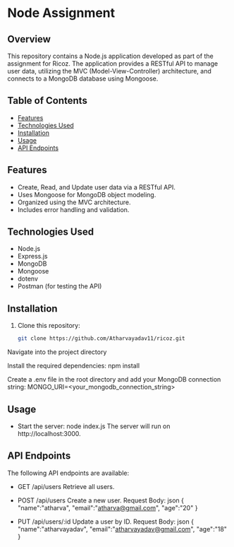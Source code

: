 # Node Assignment

## Overview
This repository contains a Node.js application developed as part of the assignment for Ricoz. The application provides a RESTful API to manage user data, utilizing the MVC (Model-View-Controller) architecture, and connects to a MongoDB database using Mongoose.

## Table of Contents
- [Features](#features)
- [Technologies Used](#technologies-used)
- [Installation](#installation)
- [Usage](#usage)
- [API Endpoints](#api-endpoints)


## Features
- Create, Read, and Update user data via a RESTful API.
- Uses Mongoose for MongoDB object modeling.
- Organized using the MVC architecture.
- Includes error handling and validation.

## Technologies Used
- Node.js
- Express.js
- MongoDB
- Mongoose
- dotenv
- Postman (for testing the API)

## Installation
1. Clone this repository:
   ```bash
   git clone https://github.com/Atharvayadav11/ricoz.git
Navigate into the project directory

Install the required dependencies:
npm install

Create a .env file in the root directory and add your MongoDB connection string:
MONGO_URI=<your_mongodb_connection_string>


## Usage
- Start the server:
node index.js
The server will run on http://localhost:3000.

## API Endpoints
The following API endpoints are available:

- GET /api/users
Retrieve all users.

- POST /api/users
Create a new user.
Request Body:
json
{
    "name":"atharva",
    "email":"atharva@gmail.com",
    "age":"20"
}

- PUT /api/users/:id
Update a user by ID.
Request Body:
json
{
    "name":"atharvayadav",
    "email":"atharvayadav@gmail.com",
    "age":"18"
}

